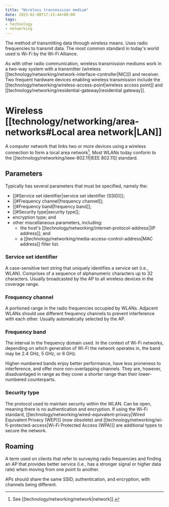 ```yaml
---
title: "Wireless transmission medium"
date: 2023-02-08T17:15:44+08:00
tags:
- technology
- networking
---
```


The method of transmitting data through wireless means. Uses radio frequencies to transmit data. The most common standard in today's world used is Wi-Fi by the Wi-Fi Alliance.

As with other radio communication, wireless transmission mediums work in a two-way system with a transmitter (wireless [[technology/networking/network-interface-controller|NIC]]) and receiver. Two frequent hardware devices enabling wireless transmission include the [[technology/networking/wireless-access-point|wireless access point]] and [[technology/networking/residential-gateway|residential gateway]].

# Wireless [[technology/networking/area-networks#Local area network|LAN]]

A computer network that links two or more devices using a wireless connection to form a local area network[^1]. Most WLANs today conform to the [[technology/networking/ieee-802.11|IEEE 802.11]] standard.

## Parameters
Typically has several parameters that must be specified, namely the:
- [[#Service set identifier|service set identifier (SSID)]];
- [[#Frequency channel|frequency channel]];
- [[#Frequency band|frequency band]];
- [[#Security type|security type]];
- encryption type; and
- other miscellaneous parameters, including:
	- the host's [[technology/networking/internet-protocol-address||IP address]]; and
	- a [[technology/networking/media-access-control-address|MAC address]] filter list.

### Service set identifier
A case-sensitive text string that uniquely identifies a service set (i.e., WLAN). Comprises of a sequence of alphanumeric characters up to 32 characters. Usually broadcasted by the AP to all wireless devices in the coverage range.

### Frequency channel
A portioned range in the radio frequencies occupied by WLANs. Adjacent WLANs should use different frequency channels to prevent interference with each other. Usually automatically selected by the AP.

### Frequency band
The interval in the frequency domain used. In the context of Wi-Fi networks, depending on which generation of Wi-Fi the network operates in, the band may be 2.4 GHz, 5 GHz, or 6 GHz.

Higher-numbered bands enjoy better performance, have less proneness to interference, and offer more non-overlapping channels. They are, however, disadvantaged in range as they cover a shorter range than their lower-numbered counterparts.

### Security type
The protocol used to maintain security within the WLAN. Can be open, meaning there is no authentication and encryption. If using the Wi-Fi standard, [[technology/networking/wired-equivalent-privacy|Wired Equivalent Privacy (WEP)]] (now obsolete) and [[technology/networking/wi-fi-protected-access|Wi-Fi Protected Access (WPA)]] are additional types to secure the network.

## Roaming
A term used on clients that refer to surveying radio frequencies and finding an AP that provides better service (i.e., has a stronger signal or higher data rate) when moving from one point to another.

APs should share the same SSID, authentication, and encryption, with channels being different.

[^1]: See [[technology/networking/network|network]].
